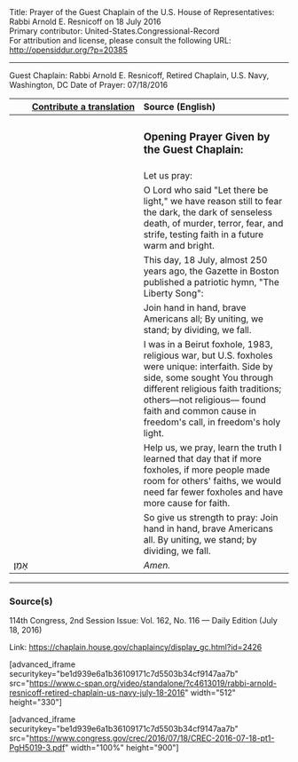 <html>
<head></head>
<body>
Title: Prayer of the Guest Chaplain of the U.S. House of Representatives: Rabbi Arnold E. Resnicoff on 18 July 2016<br />
Primary contributor: United-States.Congressional-Record<br />
For attribution and license, please consult the following URL: <a href="http://opensiddur.org/?p=20385">http://opensiddur.org/?p=20385</a>
<p />
<hr />

Guest Chaplain: Rabbi Arnold E. Resnicoff, Retired Chaplain, U.S. Navy, Washington, DC
Date of Prayer: 07/18/2016

<table style="margin-left: auto;margin-right: auto;" class="draggable">
<thead><tr><th id="x" style="text-align: right;"><a href="/contributing/upload/">Contribute a translation</a></th><th style="text-align: left;">Source (English)</th></tr></thead>
<tbody>
<tr><td style="vertical-align:top;" width="46%">
<div class="liturgy"><span lang="he">

</span></div></td>
 
<td style="vertical-align:top;" width="53%">
<div class="english">
<h3>Opening Prayer Given by the Guest Chaplain:</h3>
</div></td></tr>


<tr><td style="vertical-align:top;" width="46%">
<div class="liturgy"><span lang="he">

</span></div></td>
 
<td style="vertical-align:top;" width="53%">
<div class="english">
Let us pray:
</div></td></tr>


<tr><td style="vertical-align:top;" width="46%">
<div class="liturgy"><span lang="he">

</span></div></td>
 
<td style="vertical-align:top;" width="53%">
<div class="english">
O Lord who said "Let there be light," 
we have reason still to fear the dark, 
the dark of senseless death, 
of murder, terror, fear, and strife, 
testing faith in a future warm and bright.
</div></td></tr>


<tr><td style="vertical-align:top;" width="46%">
<div class="liturgy"><span lang="he">

</span></div></td>
 
<td style="vertical-align:top;" width="53%">
<div class="english">
This day, 18 July, 
almost 250 years ago, 
the Gazette in Boston published a patriotic hymn, 
"The Liberty Song":
</div></td></tr>


<tr><td style="vertical-align:top;" width="46%">
<div class="liturgy"><span lang="he">

</span></div></td>
 
<td style="vertical-align:top;" width="53%">
<div class="english">
Join hand in hand, 
brave Americans all;
By uniting, we stand; 
by dividing, we fall.
</div></td></tr>


<tr><td style="vertical-align:top;" width="46%">
<div class="liturgy"><span lang="he">

</span></div></td>
 
<td style="vertical-align:top;" width="53%">
<div class="english">
I was in a Beirut foxhole, 
1983, 
religious war, 
but U.S. foxholes were unique: 
interfaith. 
Side by side, 
some sought You 
through different religious faith traditions; 
others––not religious––
found faith and common cause in freedom's call, 
in freedom's holy light.
</div></td></tr>


<tr><td style="vertical-align:top;" width="46%">
<div class="liturgy"><span lang="he">

</span></div></td>
 
<td style="vertical-align:top;" width="53%">
<div class="english">
Help us, we pray, 
learn the truth I learned that day 
that if more foxholes, 
if more people made room for others' faiths, 
we would need far fewer foxholes
and have more cause for faith.
</div></td></tr>


<tr><td style="vertical-align:top;" width="46%">
<div class="liturgy"><span lang="he">

</span></div></td>
 
<td style="vertical-align:top;" width="53%">
<div class="english">
So give us strength to pray: 
Join hand in hand, 
brave Americans all. 
By uniting, we stand; 
by dividing, we fall.
</div></td></tr>


<tr><td style="vertical-align:top;" width="46%">
<div class="liturgy"><span lang="he">
אָמֵן׃
</span></div></td>
 
<td style="vertical-align:top;" width="53%">
<div class="english">
<em>Amen.</em>
</div></td></tr>
</tbody></table>

<hr />

<h3>Source(s)</h3>

114th Congress, 2nd Session
Issue: Vol. 162, No. 116 — Daily Edition (July 18, 2016)

Link: <a href="https://chaplain.house.gov/chaplaincy/display_gc.html?id=2426">https://chaplain.house.gov/chaplaincy/display_gc.html?id=2426</a>

[advanced_iframe securitykey="be1d939e6a1b36109171c7d5503b34cf9147aa7b" src="https://www.c-span.org/video/standalone/?c4613019/rabbi-arnold-resnicoff-retired-chaplain-us-navy-july-18-2016" width="512" height="330"]

[advanced_iframe securitykey="be1d939e6a1b36109171c7d5503b34cf9147aa7b" src="https://www.congress.gov/crec/2016/07/18/CREC-2016-07-18-pt1-PgH5019-3.pdf" width="100%" height="900"]
</body>
</html>